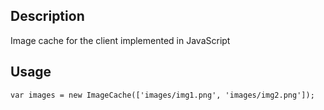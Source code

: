 ## Description
Image cache for the client implemented in JavaScript

## Usage

    var images = new ImageCache(['images/img1.png', 'images/img2.png']);
